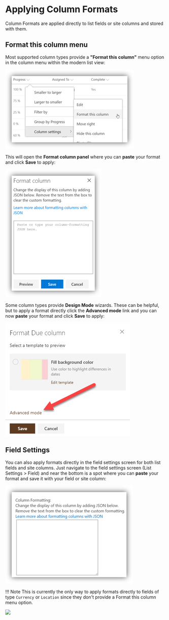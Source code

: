 # Applying Column Formats

Column Formats are applied directly to list fields or site columns and stored with them.

## Format this column menu

Most supported column types provide a **"Format this column"** menu option in the column menu within the modern list view:

![format menu](../img/FormatMenu.png)

This will open the **Format column panel** where you can **paste** your format and click **Save** to apply:

![format column panel](../img/FormatColumnPanel.png)

Some column types provide **Design Mode** wizards. These can be helpful, but to apply a format directly click the **Advanced mode** link and you can now **paste** your format and click **Save** to apply:

![design mode](../img/DesignMode.png)

## Field Settings

You can also apply formats directly in the field settings screen for both list fields and site columns. Just navigate to the field settings screen (List Settings > Field) and near the bottom is a spot where you can **paste** your format and save it with your field or site column:

![field settings](../img/FieldSetting.png)

!!! Note
    This is currently the only way to apply formats directly to fields of type `Currency` or `Location` since they don't provide a Format this column menu option.

<img src="https://pnptelemetry.azurewebsites.net/sp-dev-list-formatting/docs/gettingstarted/columnformats" />